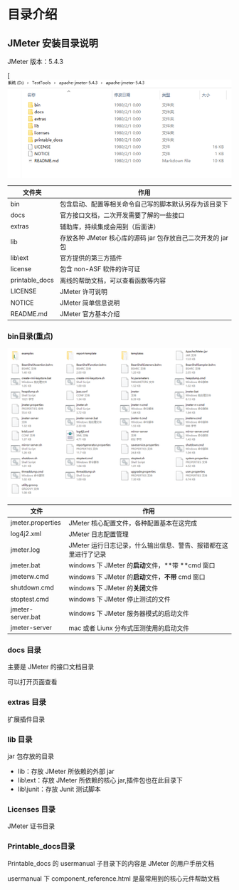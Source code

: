# 目录介绍

## JMeter 安装目录说明

JMeter 版本：5.4.3

[![img](./images/content.png)

| 文件夹         | 作用                                                         |
| -------------- | ------------------------------------------------------------ |
| bin            | 包含启动、配置等相关命令自己写的脚本默认另存为该目录下       |
| docs           | 官方接口文档，二次开发需要了解的一些接口                     |
| extras         | 辅助库，持续集成会用到（后面讲）                             |
| lib            | 存放各种 JMeter 核心库的源码 jar 包存放自己二次开发的 jar 包 |
| lib\ext        | 官方提供的第三方插件                                         |
| license        | 包含 non-ASF 软件的许可证                                    |
| printable_docs | 离线的帮助文档，可以查看函数等内容                           |
| LICENSE        | JMeter 许可说明                                              |
| NOTICE         | JMeter 简单信息说明                                          |
| README.md      | JMeter 官方基本介绍                                          |

### bin目录(重点)

![img1](./images/bin.png)

| 文件              | 作用                                                         |
| ----------------- | ------------------------------------------------------------ |
| jmeter.properties | JMeter 核心配置文件，各种配置基本在这完成                    |
| log4j2.xml        | JMeter 日志配置管理                                          |
| jmeter.log        | JMeter 运行日志记录，什么输出信息、警告、报错都在这里进行了记录 |
| jmeter.bat        | windows 下 JMeter 的**启动**文件，**带 **cmd 窗口            |
| jmeterw.cmd       | windows 下 JMeter 的**启动**文件，**不带** cmd 窗口          |
| shutdown.cmd      | windows 下 JMeter 的**关闭**文件                             |
| stoptest.cmd      | windows 下 JMeter 停止测试的文件                             |
| jmeter-server.bat | windows 下 JMeter 服务器模式的启动文件                       |
| jmeter-server     | mac 或者 Liunx 分布式压测使用的启动文件                      |

### docs 目录

主要是 JMeter 的接口文档目录

可以打开页面查看

### extras 目录

扩展插件目录

### lib 目录

jar 包存放的目录

- lib：存放 JMeter 所依赖的外部 jar
- lib\ext：存放 JMeter 所依赖的核心 jar,插件包也在此目录下
- lib\junit：存放 Junit 测试脚本

### Licenses 目录

JMeter 证书目录

### Printable_docs目录

Printable_docs 的 usermanual 子目录下的内容是 JMeter 的用户手册文档

usermanual 下 component_reference.html 是最常用到的核心元件帮助文档

